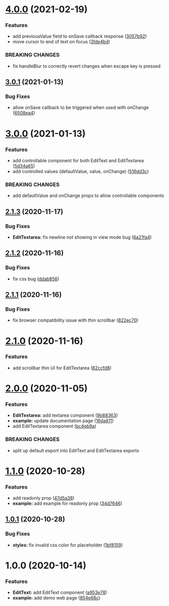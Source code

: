# [4.0.0](https://github.com/bymi15/react-edit-text/compare/v3.0.1...v4.0.0) (2021-02-19)


### Features

* add previousValue field to onSave callback response ([3057b92](https://github.com/bymi15/react-edit-text/commit/3057b92078bc95e4cb3a6ddb654c0611df2e3f67))
* move cursor to end of text on focus ([3fde4bd](https://github.com/bymi15/react-edit-text/commit/3fde4bde2ab8dc1f6065bc7900d5bddfbf090a24))


### BREAKING CHANGES

* fix handleBlur to correctly revert changes when escape key is pressed

## [3.0.1](https://github.com/bymi15/react-edit-text/compare/v3.0.0...v3.0.1) (2021-01-13)


### Bug Fixes

* allow onSave callback to be triggered when used with onChange ([6508ea4](https://github.com/bymi15/react-edit-text/commit/6508ea47411a422ce1ab63d2224534a6b665124a))

# [3.0.0](https://github.com/bymi15/react-edit-text/compare/v2.1.3...v3.0.0) (2021-01-13)


### Features

* add controllable component for both EditText and EditTextarea ([5d34a65](https://github.com/bymi15/react-edit-text/commit/5d34a65d9892451c7846a49e8f96a3629f43b821))
* add controlled values (defaultValue, value, onChange) ([516dd3c](https://github.com/bymi15/react-edit-text/commit/516dd3cb5a3120495db06f732a802d67a2969ca4))


### BREAKING CHANGES

* add defaultValue and onChange props to allow controllable components

## [2.1.3](https://github.com/bymi15/react-edit-text/compare/v2.1.2...v2.1.3) (2020-11-17)


### Bug Fixes

* **EditTextarea:** fix newline not showing in view mode bug ([6a21fa4](https://github.com/bymi15/react-edit-text/commit/6a21fa4dd4b78c5ccb02e87ebc3d049d16170733))

## [2.1.2](https://github.com/bymi15/react-edit-text/compare/v2.1.1...v2.1.2) (2020-11-16)


### Bug Fixes

* fix css bug ([ddab856](https://github.com/bymi15/react-edit-text/commit/ddab8564ab2b3ae3c42c9d7a381126ccca32e4f6))

## [2.1.1](https://github.com/bymi15/react-edit-text/compare/v2.1.0...v2.1.1) (2020-11-16)


### Bug Fixes

* fix browser compatibility issue with thin scrollbar ([822ec70](https://github.com/bymi15/react-edit-text/commit/822ec709872da0ff671549caf8b9d8d3a15f908a))

# [2.1.0](https://github.com/bymi15/react-edit-text/compare/v2.0.0...v2.1.0) (2020-11-16)


### Features

* add scrollbar thin UI for EditTextarea ([82ccfd8](https://github.com/bymi15/react-edit-text/commit/82ccfd8bba5018900a77a7210e985a56e1a47319))

# [2.0.0](https://github.com/bymi15/react-edit-text/compare/v1.1.0...v2.0.0) (2020-11-05)


### Features

* **EditTextarea:** add textarea component ([9b88363](https://github.com/bymi15/react-edit-text/commit/9b88363ae17320511c720a5b8ecfdfc80e1cf394))
* **example:** update documentation page ([16da811](https://github.com/bymi15/react-edit-text/commit/16da811a1ed3f8214d7af4c26e1bac8d6762ab46))
* add EditTextarea component ([bc4eb9a](https://github.com/bymi15/react-edit-text/commit/bc4eb9af793ca6d99d08cd19d15e2ac7ec0ebbe6))


### BREAKING CHANGES

* split up default export into EditText and EditTextarea exports

# [1.1.0](https://github.com/bymi15/react-edit-text/compare/v1.0.1...v1.1.0) (2020-10-28)


### Features

* add readonly prop ([47d5a38](https://github.com/bymi15/react-edit-text/commit/47d5a38e3b3bf5efe40bca35a94b4da738c47018))
* **example:** add example for readonly prop ([34d7646](https://github.com/bymi15/react-edit-text/commit/34d7646bea482793e4ce77793ca7d38a8604487b))

## [1.0.1](https://github.com/bymi15/react-edit-text/compare/v1.0.0...v1.0.1) (2020-10-28)


### Bug Fixes

* **styles:** fix invalid css color for placeholder ([1bf8159](https://github.com/bymi15/react-edit-text/commit/1bf81599181a6bdf4b7bb5275eb7e3284acb5719))

# 1.0.0 (2020-10-14)


### Features

* **EditText:** add EditText component ([a953e78](https://github.com/bymi15/react-edit-text/commit/a953e7894cd1c424f7c6e518e8d3c63b8c228b8f))
* **example:** add demo web page ([854e68c](https://github.com/bymi15/react-edit-text/commit/854e68c4013a9be8ccd2b255c6bd57bdeca22cf2))
